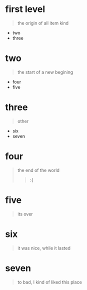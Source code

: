 # first level

> the origin of all item kind

- two
- three

# two

> the start of a new begining

- four
- five

# three

> other

- six
- seven

# four

> the end of the world
> >:{

# five

> its over

# six

> it was nice,
> while it lasted

# seven

> to bad,
> I kind of liked this place
